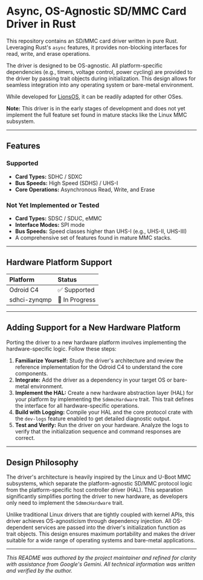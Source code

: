 <!--
    Copyright 2025, UNSW
    SPDX-License-Identifier: CC-BY-SA-4.0
-->

# Async, OS-Agnostic SD/MMC Card Driver in Rust

This repository contains an SD/MMC card driver written in pure Rust. Leveraging Rust's `async` features, it provides non-blocking interfaces for read, write, and erase operations.

The driver is designed to be OS-agnostic. All platform-specific dependencies (e.g., timers, voltage control, power cycling) are provided to the driver by passing trait objects during initialization. This design allows for seamless integration into any operating system or bare-metal environment.

While developed for [LionsOS](https://github.com/au-ts/lionsos), it can be readily adapted for other OSes.

**Note:** This driver is in the early stages of development and does not yet implement the full feature set found in mature stacks like the Linux MMC subsystem.

---

## Features

### Supported
- **Card Types:** SDHC / SDXC
- **Bus Speeds:** High Speed (SDHS) / UHS-I
- **Core Operations:** Asynchronous Read, Write, and Erase

### Not Yet Implemented or Tested
- **Card Types:** SDSC / SDUC, eMMC
- **Interface Modes:** SPI mode
- **Bus Speeds:** Speed classes higher than UHS-I (e.g., UHS-II, UHS-III)
- A comprehensive set of features found in mature MMC stacks.

---

## Hardware Platform Support

| Platform       | Status          |
| :------------- | :-------------- |
| Odroid C4      | ✅ Supported    |
| sdhci-zynqmp   | 🚧 In Progress  |

---

## Adding Support for a New Hardware Platform

Porting the driver to a new hardware platform involves implementing the hardware-specific logic. Follow these steps:

1.  **Familiarize Yourself:** Study the driver's architecture and review the reference implementation for the Odroid C4 to understand the core components.
2.  **Integrate:** Add the driver as a dependency in your target OS or bare-metal environment.
3.  **Implement the HAL:** Create a new hardware abstraction layer (HAL) for your platform by implementing the `SdmmcHardware` trait. This trait defines the interface for all hardware-specific operations.
4.  **Build with Logging:** Compile your HAL and the core protocol crate with the `dev-logs` feature enabled to get detailed diagnostic output.
5.  **Test and Verify:** Run the driver on your hardware. Analyze the logs to verify that the initialization sequence and command responses are correct.

---

## Design Philosophy
The driver's architecture is heavily inspired by the Linux and U-Boot MMC subsystems, which separate the platform-agnostic SD/MMC protocol logic from the platform-specific host controller driver (HAL). This separation significantly simplifies porting the driver to new hardware, as developers only need to implement the `SdmmcHardware` trait.

Unlike traditional Linux drivers that are tightly coupled with kernel APIs, this driver achieves OS-agnosticism through dependency injection. All OS-dependent services are passed into the driver's initialization function as trait objects. This design ensures maximum portability and makes the driver suitable for a wide range of operating systems and bare-metal applications.

---
*This README was authored by the project maintainer and refined for clarity with assistance from Google's Gemini. All technical information was written and verified by the author.*